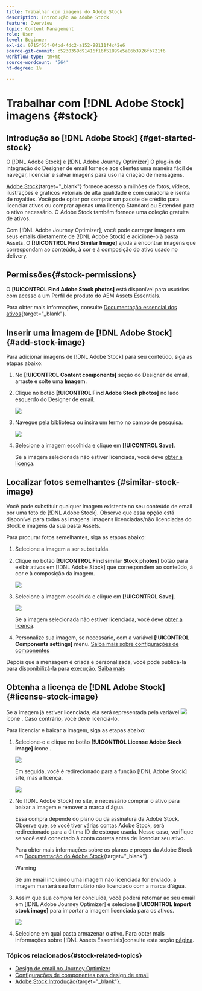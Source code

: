 ```yaml
---
title: Trabalhar com imagens do Adobe Stock
description: Introdução ao Adobe Stock
feature: Overview
topic: Content Management
role: User
level: Beginner
exl-id: 0715f65f-04bd-4dc2-a152-98111f4c42e6
source-git-commit: c5230359d91416f16f51899e5a86b3926fb721f6
workflow-type: tm+mt
source-wordcount: '564'
ht-degree: 1%

---
```


# Trabalhar com [!DNL Adobe Stock] imagens {#stock}

## Introdução ao [!DNL Adobe Stock] {#get-started-stock}

O [!DNL Adobe Stock] e [!DNL Adobe Journey Optimizer] O plug-in de integração do Designer de email fornece aos clientes uma maneira fácil de navegar, licenciar e salvar imagens para uso na criação de mensagens.

[Adobe Stock](https://helpx.adobe.com/stock/get-started.html){target=&quot;_blank&quot;} fornece acesso a milhões de fotos, vídeos, ilustrações e gráficos vetoriais de alta qualidade e com curadoria e isenta de royalties. Você pode optar por comprar um pacote de crédito para licenciar ativos ou comprar apenas uma licença Standard ou Extended para o ativo necessário. O Adobe Stock também fornece uma coleção gratuita de ativos.

Com [!DNL Adobe Journey Optimizer], você pode carregar imagens em seus emails diretamente de [!DNL Adobe Stock] e adicione-o à pasta Assets. O **[!UICONTROL Find Similar Image]** ajuda a encontrar imagens que correspondam ao conteúdo, à cor e à composição do ativo usado no delivery.

## Permissões{#stock-permissions}

O **[!UICONTROL Find Adobe Stock photos]** está disponível para usuários com acesso a um Perfil de produto do AEM Assets Essentials.

Para obter mais informações, consulte [Documentação essencial dos ativos](https://experienceleague.adobe.com/docs/experience-manager-assets-essentials/help/get-started-admins/deploy-administer.html#add-users-to-essentials){target=&quot;_blank&quot;}.

## Inserir uma imagem de [!DNL Adobe Stock] {#add-stock-image}

Para adicionar imagens de [!DNL Adobe Stock] para seu conteúdo, siga as etapas abaixo:

1. No **[!UICONTROL Content components]** seção do Designer de email, arraste e solte uma **Imagem**.

1. Clique no botão **[!UICONTROL Find Adobe Stock photos]** no lado esquerdo do Designer de email.

   ![](assets/stock-find-photos.png)

1. Navegue pela biblioteca ou insira um termo no campo de pesquisa.

   ![](assets/stock-select-from-lib.png)

1. Selecione a imagem escolhida e clique em **[!UICONTROL Save]**.

   Se a imagem selecionada não estiver licenciada, você deve [obter a licença](#license-stock-image).


## Localizar fotos semelhantes {#similar-stock-image}

Você pode substituir qualquer imagem existente no seu conteúdo de email por uma foto de [!DNL Adobe Stock]. Observe que essa opção está disponível para todas as imagens: imagens licenciadas/não licenciadas do Stock e imagens da sua pasta Assets.

Para procurar fotos semelhantes, siga as etapas abaixo:

1. Selecione a imagem a ser substituída.
1. Clique no botão **[!UICONTROL Find similar Stock photos]** botão para exibir ativos em [!DNL Adobe Stock] que correspondem ao conteúdo, à cor e à composição da imagem.

   ![](assets/stock-similar.png)

1. Selecione a imagem escolhida e clique em **[!UICONTROL Save]**.

   ![](assets/stock-similar-results.png)

   Se a imagem selecionada não estiver licenciada, você deve [obter a licença](#license-stock-image).

1. Personalize sua imagem, se necessário, com a variável **[!UICONTROL Components settings]** menu. [Saiba mais sobre configurações de componentes](content-components.md)

Depois que a mensagem é criada e personalizada, você pode publicá-la para disponibilizá-la para execução. [Saiba mais](../messages/publish-manage-message.md)


## Obtenha a licença de [!DNL Adobe Stock] {#license-stock-image}

Se a imagem já estiver licenciada, ela será representada pela variável ![](assets/stock_10.png) ícone . Caso contrário, você deve licenciá-lo.

Para licenciar e baixar a imagem, siga as etapas abaixo:

1. Selecione-o e clique no botão **[!UICONTROL License Adobe Stock image]** ícone .

   ![](assets/stock-license-icon.png)

   Em seguida, você é redirecionado para a função [!DNL Adobe Stock] site, mas a licença.

   ![](assets/stock-license-photo.png)

1. No [!DNL Adobe Stock] no site, é necessário comprar o ativo para baixar a imagem e remover a marca d&#39;água.

   Essa compra depende do plano ou da assinatura da Adobe Stock. Observe que, se você tiver várias contas Adobe Stock, será redirecionado para a última ID de estoque usada. Nesse caso, verifique se você está conectado à conta correta antes de licenciar seu ativo.

   Para obter mais informações sobre os planos e preços da Adobe Stock em [Documentação do Adobe Stock](https://stock.adobe.com/plans){target=&quot;_blank&quot;}.

   >[!WARNING]
   > Se um email incluindo uma imagem não licenciada for enviado, a imagem manterá seu formulário não licenciado com a marca d&#39;água.

1. Assim que sua compra for concluída, você poderá retornar ao seu email em [!DNL Adobe Journey Optimizer] e selecione **[!UICONTROL Import stock image]** para importar a imagem licenciada para os ativos.

   ![](assets/stock_6.png)

1. Selecione em qual pasta armazenar o ativo. Para obter mais informações sobre [!DNL Assets Essentials]consulte esta seção [página](assets-essentials.md#get-started-assets-essentials).

### Tópicos relacionados{#stock-related-topics}

* [Design de email no Journey Optimizer](design-emails.md)
* [Configurações de componentes para design de email](content-components.md)
* [Adobe Stock Introdução](https://helpx.adobe.com/stock/get-started.html){target=&quot;_blank&quot;}.

